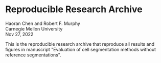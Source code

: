 # Reproducible Research Archive

Haoran Chen and Robert F. Murphy\
Carnegie Mellon University\
Nov 27, 2022

This is the reproducible research archive that reproduce all results and figures in manuscript "Evaluation of cell segmentation methods without reference segmentations".

